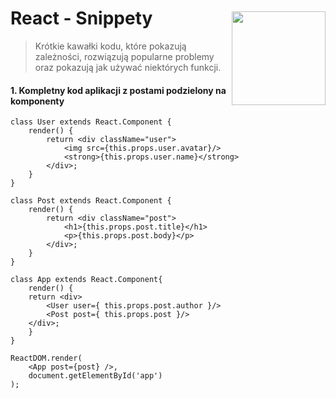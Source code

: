 <img src="http://coderslab.pl/wp-content/uploads/2016/03/logo-v2.png" align="right" style="width:150px; margin-top:45px"/>

# React - Snippety
> Krótkie kawałki kodu, które pokazują zależności, rozwiązują popularne problemy oraz pokazują jak używać niektórych funkcji.

#### 1. Kompletny kod aplikacji z postami podzielony na komponenty
```JSX
class User extends React.Component {
    render() {
        return <div className="user">
            <img src={this.props.user.avatar}/>
            <strong>{this.props.user.name}</strong>
        </div>;
    }
}

class Post extends React.Component {
    render() {
        return <div className="post">
            <h1>{this.props.post.title}</h1>
            <p>{this.props.post.body}</p>
        </div>;
    }
}

class App extends React.Component{
    render() {
    return <div>
        <User user={ this.props.post.author }/>
        <Post post={ this.props.post }/>
    </div>;
    }
}

ReactDOM.render(
	<App post={post} />,
	document.getElementById('app')
);
```
